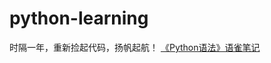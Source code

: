 # python-learning
时隔一年，重新捡起代码，扬帆起航！
[《Python语法》语雀笔记](https://www.yuque.com/hemingming-wi53i/fwk763/mflgyhwqy199310s?singleDoc#) 


